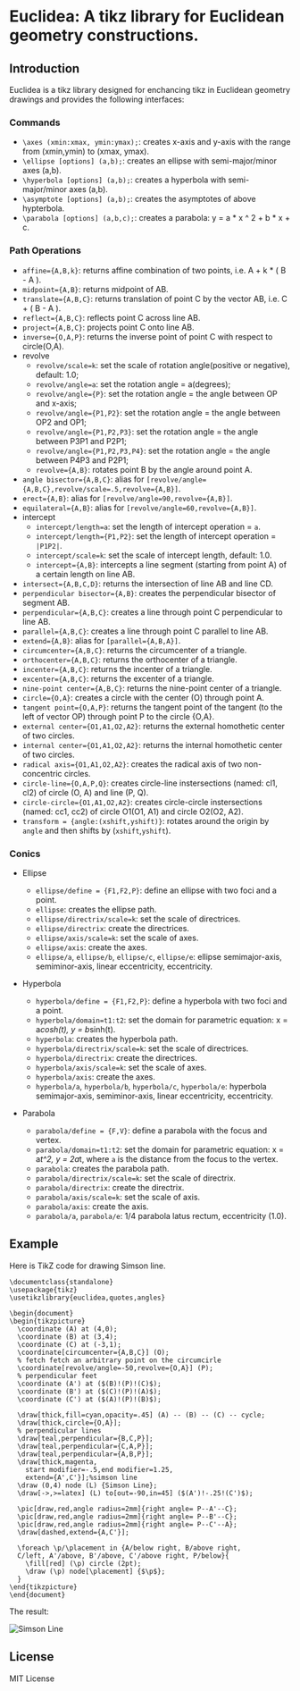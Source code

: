 # Euclidea: A tikz library for Euclidean geometry constructions.

## Introduction

Euclidea is a tikz library designed for enchancing tikz in Euclidean geometry drawings and provides the following interfaces:

### Commands

- `\axes (xmin:xmax, ymin:ymax);`: creates x-axis and y-axis with the range from (xmin,ymin) to (xmax, ymax).
- `\ellipse [options] (a,b);`: creates an ellipse with semi-major/minor axes (a,b).
- `\hyperbola [options] (a,b);`: creates a hyperbola with semi-major/minor axes (a,b).
- `\asymptote [options] (a,b);`: creates the asymptotes of above hypterbola.
- `\parabola [options] (a,b,c);`: creates a parabola: y = a \* x ^ 2 + b \* x + c.

### Path Operations

- `affine={A,B,k}`: returns affine combination of two points, i.e. A + k \* ( B - A ).
- `midpoint={A,B}`: returns midpoint of AB.
- `translate={A,B,C}`: returns translation of point C by the vector AB, i.e. C + ( B - A ).
- `reflect={A,B,C}`: reflects point C across line AB.
- `project={A,B,C}`: projects point C onto line AB.
- `inverse={O,A,P}`: returns the inverse point of point C with respect to circle(O,A).
- revolve
  - `revolve/scale=k`: set the scale of rotation angle(positive or negative), default: 1.0;
  - `revolve/angle=a`: set the rotation angle = a(degrees);
  - `revolve/angle={P}`: set the rotation angle = the angle between OP and x-axis;
  - `revolve/angle={P1,P2}`: set the rotation angle = the angle between OP2 and OP1;
  - `revolve/angle={P1,P2,P3}`: set the rotation angle = the angle between P3P1 and P2P1;
  - `revolve/angle={P1,P2,P3,P4}`: set the rotation angle = the angle between P4P3 and P2P1;
  - `revolve={A,B}`: rotates point B by the angle around point A.
- `angle bisector={A,B,C}`: alias for `[revolve/angle={A,B,C},revolve/scale=.5,revolve={A,B}]`.
- `erect={A,B}`: alias for `[revolve/angle=90,revolve={A,B}]`.
- `equilateral={A,B}`: alias for `[revolve/angle=60,revolve={A,B}]`.
- intercept
  - `intercept/length=a`: set the length of intercept operation = `a`.
  - `intercept/length={P1,P2}`: set the length of intercept operation = `|P1P2|`.
  - `intercept/scale=k`: set the scale of intercept length, default: 1.0.
  - `intercept={A,B}`: intercepts a line segment (starting from point A) of a certain length on line AB.
- `intersect={A,B,C,D}`: returns the intersection of line AB and line CD.
- `perpendicular bisector={A,B}`: creates the perpendicular bisector of segment AB.
- `perpendicular={A,B,C}`: creates a line through point C perpendicular to line AB.
- `parallel={A,B,C}`: creates a line through point C parallel to line AB.
- `extend={A,B}`: alias for `[parallel={A,B,A}]`.
- `circumcenter={A,B,C}`: returns the circumcenter of a triangle.
- `orthocenter={A,B,C}`: returns the orthocenter of a triangle.
- `incenter={A,B,C}`: returns the incenter of a triangle.
- `excenter={A,B,C}`: returns the excenter of a triangle.
- `nine-point center={A,B,C}`: returns the nine-point center of a triangle.
- `circle={O,A}`: creates a circle with the center (O) through point A.
- `tangent point={O,A,P}`: returns the tangent point of the tangent (to the left of vector OP) through point P to the circle {O,A}.
- `external center={O1,A1,O2,A2}`: returns the external homothetic center of two circles.
- `internal center={O1,A1,O2,A2}`: returns the internal homothetic center of two circles.
- `radical axis={O1,A1,O2,A2}`: creates the radical axis of two non-concentric circles.
- `circle-line={O,A,P,Q}`: creates circle-line instersections (named: cl1, cl2) of circle (O, A) and line (P, Q).
- `circle-circle={O1,A1,O2,A2}`: creates circle-circle instersections (named: cc1, cc2) of circle O1(O1, A1) and circle O2(O2, A2).
- `transform = {angle:(xshift,yshift)}`: rotates around the origin by `angle` and then shifts by (`xshift`,`yshift`).

### Conics

- Ellipse

  - `ellipse/define = {F1,F2,P}`: define an ellipse with two foci and a point.
  - `ellipse`: creates the ellipse path.
  - `ellipse/directrix/scale=k`: set the scale of directrices.
  - `ellipse/directrix`: create the directrices.
  - `ellipse/axis/scale=k`: set the scale of axes.
  - `ellipse/axis`: create the axes.
  - `ellipse/a`, `ellipse/b`, `ellipse/c`, `ellipse/e`: ellipse semimajor-axis, semiminor-axis, linear eccentricity, eccentricity.

- Hyperbola

  - `hyperbola/define = {F1,F2,P}`: define a hyperbola with two foci and a point.
  - `hyperbola/domain=t1:t2`: set the domain for parametric equation: x = a*cosh(t), y = b*sinh(t).
  - `hyperbola`: creates the hyperbola path.
  - `hyperbola/directrix/scale=k`: set the scale of directrices.
  - `hyperbola/directrix`: create the directrices.
  - `hyperbola/axis/scale=k`: set the scale of axes.
  - `hyperbola/axis`: create the axes.
  - `hyperbola/a`, `hyperbola/b`, `hyperbola/c`, `hyperbola/e`: hyperbola semimajor-axis, semiminor-axis, linear eccentricity, eccentricity.

- Parabola

  - `parabola/define = {F,V}`: define a parabola with the focus and vertex.
  - `parabola/domain=t1:t2`: set the domain for parametric equation: x = a*t^2, y = 2a*t, where `a` is the distance from the focus to the vertex.
  - `parabola`: creates the parabola path.
  - `parabola/directrix/scale=k`: set the scale of directrix.
  - `parabola/directrix`: create the directrix.
  - `parabola/axis/scale=k`: set the scale of axis.
  - `parabola/axis`: create the axis.
  - `parabola/a`, `parabola/e`: 1/4 parabola latus rectum, eccentricity (1.0).

## Example

Here is TikZ code for drawing Simson line.

```
\documentclass{standalone}
\usepackage{tikz}
\usetikzlibrary{euclidea,quotes,angles}

\begin{document}
\begin{tikzpicture}
  \coordinate (A) at (4,0);
  \coordinate (B) at (3,4);
  \coordinate (C) at (-3,1);
  \coordinate[circumcenter={A,B,C}] (O);
  % fetch fetch an arbitrary point on the circumcirle
  \coordinate[revolve/angle=-50,revolve={O,A}] (P);
  % perpendicular feet
  \coordinate (A') at ($(B)!(P)!(C)$);
  \coordinate (B') at ($(C)!(P)!(A)$);
  \coordinate (C') at ($(A)!(P)!(B)$);

  \draw[thick,fill=cyan,opacity=.45] (A) -- (B) -- (C) -- cycle;
  \draw[thick,circle={O,A}];
  % perpendicular lines
  \draw[teal,perpendicular={B,C,P}];
  \draw[teal,perpendicular={C,A,P}];
  \draw[teal,perpendicular={A,B,P}];
  \draw[thick,magenta,
    start modifier=-.5,end modifier=1.25,
    extend={A',C'}];%simson line
  \draw (0,4) node (L) {Simson Line};
  \draw[->,>=latex] (L) to[out=-90,in=45] ($(A')!-.25!(C')$);

  \pic[draw,red,angle radius=2mm]{right angle= P--A'--C};
  \pic[draw,red,angle radius=2mm]{right angle= P--B'--C};
  \pic[draw,red,angle radius=2mm]{right angle= P--C'--A};
  \draw[dashed,extend={A,C'}];

  \foreach \p/\placement in {A/below right, B/above right,
  C/left, A'/above, B'/above, C'/above right, P/below}{
    \fill[red] (\p) circle (2pt);
    \draw (\p) node[\placement] {$\p$};
  }
\end{tikzpicture}
\end{document}
```

The result:

![Simson Line](examples/simson-line.svg)

## License

MIT License
